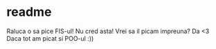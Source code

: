 # readme

Raluca o sa pice FIS-ul!
Nu cred asta!
Vrei sa il picam impreuna?
Da <3
Daca tot am picat si POO-ul :))
